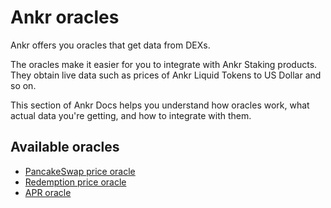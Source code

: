 # Ankr oracles
Ankr offers you oracles that get data from DEXs.

The oracles make it easier for you to integrate with Ankr Staking products. They obtain live data such as prices of Ankr Liquid Tokens to US Dollar and so on.

This section of Ankr Docs helps you understand how oracles work, what actual data you're getting, and how to integrate with them.

## Available oracles

* [PancakeSwap price oracle](/staking/for-integrators/oracles/pancakeswap-oracle/)
* [Redemption price oracle](/staking/for-integrators/oracles/redemption-price-oracle/)
* [APR oracle](/staking/for-integrators/oracles/apr-oracle/)